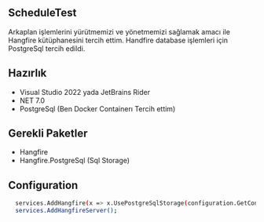 

## ScheduleTest
Arkaplan işlemlerini yürütmemizi ve yönetmemizi sağlamak amacı ile Hangfire kütüphanesini tercih ettim. 
Handfire database işlemleri için PostgreSql tercih edildi. 

## Hazırlık

- Visual Studio 2022 yada JetBrains Rider
- NET 7.0
- PostgreSql (Ben Docker Containerı Tercih ettim)

## Gerekli Paketler
- Hangfire
- Hangfire.PostgreSql (Sql Storage)

## Configuration

```bash
  services.AddHangfire(x => x.UsePostgreSqlStorage(configuration.GetConnectionString("Hangfire")));
  services.AddHangfireServer();
```